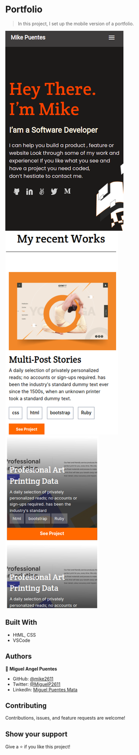 # Portfolio

>  In this project, I set up the mobile version of a portfolio.

![screenshot](images/portfolioImage.png)
![screenshot](images/workImage.png)
![screenshot](images/cardImage.png)
 
## Built With

- HtML, CSS
- VSCode

## Authors

👤 **Miguel Angel Puentes**
- GitHub: [@mike2611](https://github.com/mike2611)
- Twitter: [@MiguelP2611](https://twitter.com/MiguelP2611)
- LinkedIn: [Miguel Puentes Mata](https://linkedin.com/in/miguel-puentes-mata-90a562139/)

## Contributing

Contributions, issues, and feature requests are welcome!

## Show your support

Give a ⭐️ if you like this project!

